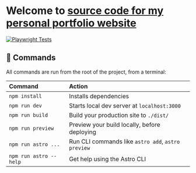 # Welcome to [source code for my personal portfolio website](https://blueengineering.dev)

[![Playwright Tests](https://github.com/bengroneman/blue/actions/workflows/playwright.yml/badge.svg?branch=main)](https://github.com/bengroneman/blue/actions/workflows/playwright.yml)

## 🧞 Commands

All commands are run from the root of the project, from a terminal:

| Command                | Action                                             |
| :--------------------- | :------------------------------------------------- |
| `npm install`          | Installs dependencies                              |
| `npm run dev`          | Starts local dev server at `localhost:3000`        |
| `npm run build`        | Build your production site to `./dist/`            |
| `npm run preview`      | Preview your build locally, before deploying       |
| `npm run astro ...`    | Run CLI commands like `astro add`, `astro preview` |
| `npm run astro --help` | Get help using the Astro CLI                       |
